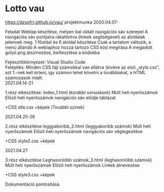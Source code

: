 # Lotto vau
https://dzsofri.github.io/vau/
projektmunka 2020.04.07-



Feladat
Weblap készítése, melyen bal oldalt navigációs sáv szerepel
A navigációs sáv pontjaira rákattintva (linkek segítségével) az aloldalak jelennek meg.
1 főoldal és 6 aloldal készítése
     Csak a tartalom változik, a menü állandó
A weblaphoz hozzá tartozó CSS kód megírása
A megadott golyó.png átszínezése, beillesztése a kódokba

Fejlesztőikörnyezet: Visual Studio Code  
Felépítés:
Minden CSS fájl számokkal van ellátva (kivéve az első „style.css”, azt 1.-nek kell érteni,  így számon lehet követni a továbbiakat, a HTML számozások miatt.                        
2021.04.14-21

1.rész elkészítése:
  Index_1.html (korábbi sorsolások)
    Múlt heti nyerőszámok
    Előző heti nyerőszámok
    navigációs sáv elődje táblázat
    
  +CSS stle.css
  +képek (További szinek)
  
  
  2021.04.25-26
  
2.rész elkészítése
   leggyakoribb_2.html (leggyakoribb számok)
    Múlt heti nyerőszámok
    Előző heti nyerőszámok
    navigációs sáv véglegesítése
    
  +CSS style2.css
  +képek 
  
   2021.04.27
  
3.rész elkészítése
   Leghasonlóbb számok_3.html (leghasonlóbb számok)
    Múlt heti nyerőszámok
    Előző heti nyerőszámok
    Linkek átnevezése
    
  +CSS style3.css
  +képek 
  
  Dokumentáció pontosítása
